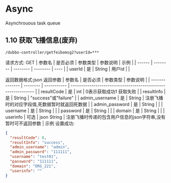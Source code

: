 # Async
Asynchrouous task queue
## <a id ="379a3e8f5ebf32448aadf437a8427f78" name="379a3e8f5ebf32448aadf437a8427f78"></a> 1.10 获取飞播信息(废弃)

    /dubbo-controller/getfeibomsg2?userId=***

请求方式: GET
| 参数名 | 是否必须 | 参数类型 | 参数说明 | 示例 |
| ------ | -------- | -------- | -------- | ---- |
| userId | 是       | String   | 用户id   |      |

返回数据格式:json
返回参数
| 参数名          | 是否必须 | 参数类型    | 参数说明                                                     |
| -------------- | -------- | ----------- | ------------------------------------------------------------ |
| resultCode     | 是       | int         | 0表示获取成功1 获取失败                                      |
| resultInfo     | 是       | String      | "success"或"failure"                                         |
| admin_username | 是       | String      | 注册飞播时的对应字段值,死数据暂时就返回死数据                |
| admin_password | 是       | String      |                                                              |
| username       | 是       | String      |                                                              |
| password       | 是       | String      |                                                              |
| domain         | 是       | String      |                                                              |
| userinfo       | 可选     | json String | 注册飞播时传递的包含用户信息的json字符串,没有暂时可不返回参数 |
示例
设置成功:

```json
{
  "resultCode": 0,
  "resultInfo": "success",
  "admin_username": "admin",
  "admin_password": "111111",
  "username": "test01",
  "password": "111111",
  "domain": "ORG_221",
  "userinfo": ""
}
```
